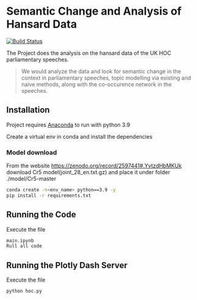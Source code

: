 # Semantic Change and Analysis of Hansard Data

[![Build Status](https://travis-ci.org/joemccann/dillinger.svg?branch=master)](https://travis-ci.org/joemccann/dillinger)

The Project does the analysis on the hansard data of the UK HOC parliamentary speeches. 
> We would analyze the data and look for semantic change in the context in parliamentary speeches, topic modelling via existing and naive methods, along with the co-occurence network in the speeches.

## Installation

Project requires [Anaconda](https://nodejs.org/) to run with python 3.9

Create a virtual env in conda and install the dependencies

### Model download 

From the website https://zenodo.org/record/2597441#.YvtzdHbMKUk  download Cr5 model(joint_28_en.txt.gz) and place it under folder ./model/Cr5-master

```sh
conda create -n<env_name> python==3.9 -y
pip install -r requirements.txt
```

## Running the Code

Execute the file
```sh
main.ipynb
Rull all code
```

## Running the Plotly Dash Server

Execute the file
```sh
python hoc.py
```

